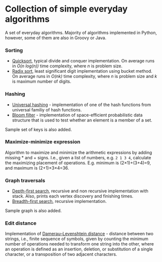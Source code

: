# Collection of simple everyday algorithms
A set of everyday algorithms. Majority of algorithms implemented in Python, however, some of them are also in Groovy or Java.

### Sorting
- [Quicksort](https://en.wikipedia.org/wiki/Quicksort), typical divide and conquer implementation. On average runs in *O(n log(n))* time complexity, where *n* is problem size.
- [Radix sort](https://en.wikipedia.org/wiki/Radix_sort), least significant digit implementation using bucket method. On average runs in *O(nk)* time complexity, where *n* is problem size and *k* is maximum number of digits.

### Hashing
- [Universal hashing](https://en.wikipedia.org/wiki/Universal_hashing) - implementation of one of the hash functions from universal	familiy of hash functions.
- [Bloom filter](https://en.wikipedia.org/wiki/Bloom_filter) - implementation of space-efficient probabilistic data structure that is used to test whether an element is a member of a set.

Sample set of keys is also added.

### Maximize-minimize expression
Algorithm to maximize and minimize the arithmetic expressions by adding missing * and + signs. I.e., given a list of numbers, e.g. `2 1 3 4`, calculate the maximizing placement of operations. E.g. minimum is (2&#215;1)+(3+4)=9, and maximum is (2+1)&#215;3&#215;4=36.

### Graph traversals
- [Depth-first search](https://en.wikipedia.org/wiki/Depth-first_search), recursive and non recursive implementation with stack. Also, prints each vertex discovery and finishing times.
- [Breadth-first search](https://en.wikipedia.org/wiki/Breadth-first_search), recursive implementation.

Sample graph is also added.

### Edit distance
Implementation of [Damerau–Levenshtein distance](https://en.wikipedia.org/wiki/Damerau%E2%80%93Levenshtein_distance) - distance between two strings, i.e., finite sequence of symbols, given by counting the minimum number of operations needed to transform one string into the other, where an operation is defined as an insertion, deletion, or substitution of a single character, or a transposition of two adjacent characters.
